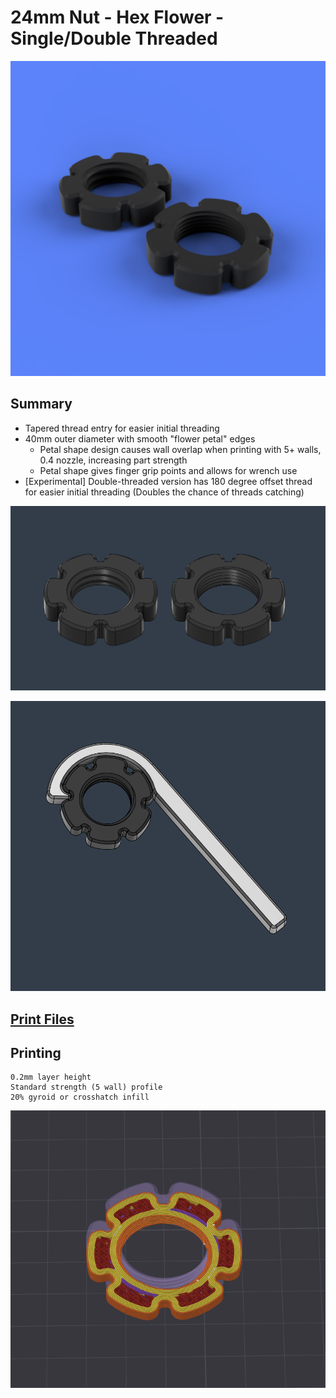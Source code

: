 # 24mm Nut - Hex Flower - Single/Double Threaded
![](Images/Renders/Overview.png)

## Summary
* Tapered thread entry for easier initial threading
* 40mm outer diameter with smooth "flower petal" edges
  * Petal shape design causes wall overlap when printing with 5+ walls, 0.4 nozzle, increasing part strength
  * Petal shape gives finger grip points and allows for wrench use
* [Experimental] Double-threaded version has 180 degree offset thread for easier initial threading (Doubles the chance of threads catching)
  
![](Images/Renders/DesignView.png)

![](Images/Renders/Wrench.png)

## [Print Files](Files/)  

## Printing

    0.2mm layer height
    Standard strength (5 wall) profile
    20% gyroid or crosshatch infill

![](Images/Print/Print.png)  

